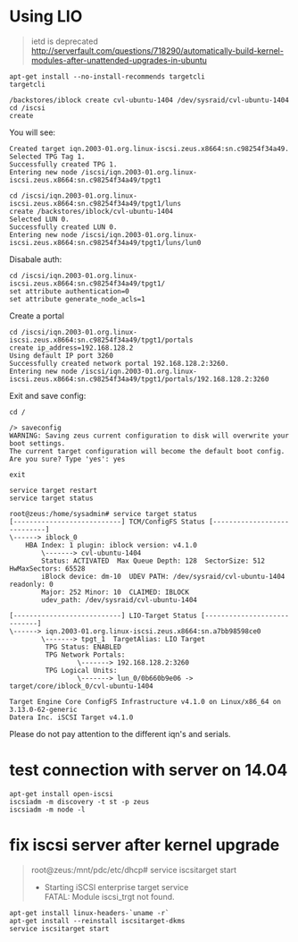 # Using LIO

> ietd is deprecated
> http://serverfault.com/questions/718290/automatically-build-kernel-modules-after-unattended-upgrades-in-ubuntu

```
apt-get install --no-install-recommends targetcli
targetcli
```

```
/backstores/iblock create cvl-ubuntu-1404 /dev/sysraid/cvl-ubuntu-1404
cd /iscsi
create
```

You will see:

```
Created target iqn.2003-01.org.linux-iscsi.zeus.x8664:sn.c98254f34a49.
Selected TPG Tag 1.
Successfully created TPG 1.
Entering new node /iscsi/iqn.2003-01.org.linux-iscsi.zeus.x8664:sn.c98254f34a49/tpgt1
```

```
cd /iscsi/iqn.2003-01.org.linux-iscsi.zeus.x8664:sn.c98254f34a49/tpgt1/luns
create /backstores/iblock/cvl-ubuntu-1404
Selected LUN 0.
Successfully created LUN 0.
Entering new node /iscsi/iqn.2003-01.org.linux-iscsi.zeus.x8664:sn.c98254f34a49/tpgt1/luns/lun0
```

Disabale auth:

```
cd /iscsi/iqn.2003-01.org.linux-iscsi.zeus.x8664:sn.c98254f34a49/tpgt1/
set attribute authentication=0
set attribute generate_node_acls=1
```

Create a portal 

```
cd /iscsi/iqn.2003-01.org.linux-iscsi.zeus.x8664:sn.c98254f34a49/tpgt1/portals
create ip_address=192.168.128.2
Using default IP port 3260
Successfully created network portal 192.168.128.2:3260.
Entering new node /iscsi/iqn.2003-01.org.linux-iscsi.zeus.x8664:sn.c98254f34a49/tpgt1/portals/192.168.128.2:3260
```

Exit and save config:

```
cd /

/> saveconfig
WARNING: Saving zeus current configuration to disk will overwrite your boot settings.
The current target configuration will become the default boot config.
Are you sure? Type 'yes': yes

exit
```

```
service target restart
service target status

root@zeus:/home/sysadmin# service target status
[---------------------------] TCM/ConfigFS Status [----------------------------]
\------> iblock_0
	HBA Index: 1 plugin: iblock version: v4.1.0
        \-------> cvl-ubuntu-1404
        Status: ACTIVATED  Max Queue Depth: 128  SectorSize: 512  HwMaxSectors: 65528
        iBlock device: dm-10  UDEV PATH: /dev/sysraid/cvl-ubuntu-1404  readonly: 0
        Major: 252 Minor: 10  CLAIMED: IBLOCK
        udev_path: /dev/sysraid/cvl-ubuntu-1404

[---------------------------] LIO-Target Status [----------------------------]
\------> iqn.2003-01.org.linux-iscsi.zeus.x8664:sn.a7bb98598ce0
        \-------> tpgt_1  TargetAlias: LIO Target
         TPG Status: ENABLED
         TPG Network Portals:
                 \-------> 192.168.128.2:3260
         TPG Logical Units:
                 \-------> lun_0/0b660b9e06 -> target/core/iblock_0/cvl-ubuntu-1404

Target Engine Core ConfigFS Infrastructure v4.1.0 on Linux/x86_64 on 3.13.0-62-generic
Datera Inc. iSCSI Target v4.1.0
```

Please do not pay attention to the different iqn's and serials.

# test connection with server on 14.04

```
apt-get install open-iscsi
iscsiadm -m discovery -t st -p zeus
iscsiadm -m node -l
```

# fix iscsi server after kernel upgrade

>
>root@zeus:/mnt/pdc/etc/dhcp# service iscsitarget start
> * Starting iSCSI enterprise target service                                                                        
> FATAL: Module iscsi_trgt not found.

```
apt-get install linux-headers-`uname -r`
apt-get install --reinstall iscsitarget-dkms
service iscsitarget start
```
